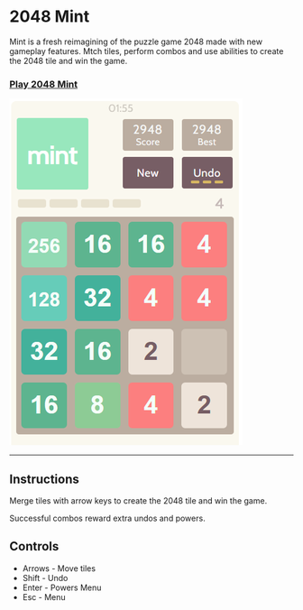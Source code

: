 # 2048 Mint

Mint is a fresh reimagining of the puzzle game 2048 made with new gameplay features. Mtch tiles, perform combos and use abilities to create the 2048 tile and win the game.

### [Play 2048 Mint](https://plus-7ed02.firebaseapp.com/)
 

![](pics/2048mint-sample2.PNG)

***
## Instructions

Merge tiles with arrow keys to create the 2048 tile and win the game. 

Successful combos reward extra undos and powers.

## Controls
- Arrows - Move tiles
- Shift - Undo
- Enter - Powers Menu
- Esc - Menu
